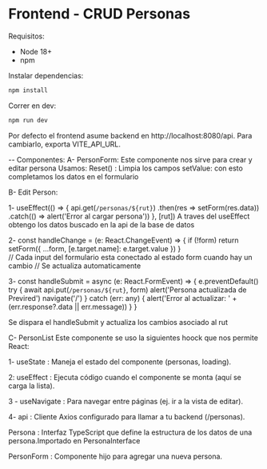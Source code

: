 # Frontend - CRUD Personas

Requisitos:
- Node 18+
- npm

Instalar dependencias:

```bash
npm install
```

Correr en dev:

```bash
npm run dev
```

Por defecto el frontend asume backend en http://localhost:8080/api. Para cambiarlo, exporta VITE_API_URL.

-- Componentes:
A- PersonForm:
Este componente nos sirve para crear y editar persona
Usamos:
Reset() : Limpia los campos
setValue: con esto completamos los datos en el formulario

B- Edit Person:

1- useEffect(() => {
  api.get(`/personas/${rut}`)
    .then(res => setForm(res.data))
    .catch(() => alert('Error al cargar persona'))
}, [rut])
A traves del useEffect obtengo los datos buscado en la api de la base de datos

2- const handleChange = (e: React.ChangeEvent<HTMLInputElement>) => {
  if (!form) return
  setForm({ ...form, [e.target.name]: e.target.value })
}  
// Cada input del formulario esta conectado al estado form cuando hay un cambio
// Se actualiza automaticamente

3- const handleSubmit = async (e: React.FormEvent) => {
  e.preventDefault()
  try {
    await api.put(`/personas/${rut}`, form)
    alert('Persona actualizada de Previred')
    navigate('/')
  } catch (err: any) {
    alert('Error al actualizar: ' + (err.response?.data || err.message))
  }
}  

Se dispara el handleSubmit y actualiza los cambios asociado al rut

C- PersonList
Este componente se uso la siguientes hoock que nos permite React:

1- useState : Maneja el estado del componente (personas, loading).

2: useEffect : Ejecuta código cuando el componente se monta (aquí se carga la lista).

3 - useNavigate : Para navegar entre páginas (ej. ir a la vista de editar).

 4- api : Cliente Axios configurado para llamar a tu backend (/personas).

Persona : Interfaz TypeScript que define la estructura de los datos de una persona.Importado en PersonaInterface

PersonForm : Componente hijo para agregar una nueva persona.


